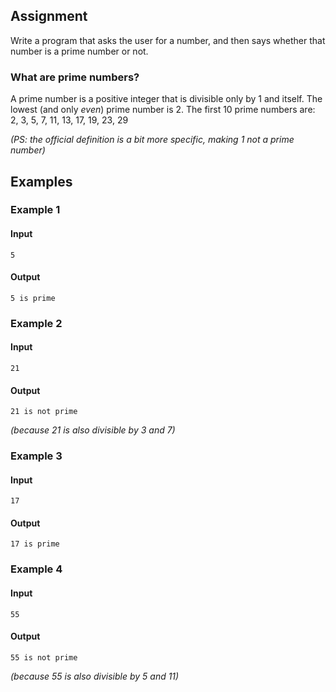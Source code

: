 ## <b>Assignment</b>
Write a program that asks the user for a number, and then says whether that number is a prime number or not.

### What are prime numbers?
A prime number is a positive integer that is divisible only by 1 and itself. The lowest (and only <i>even</i>) prime number is 2. The first 10 prime numbers are:
    2, 3, 5, 7, 11, 13, 17, 19, 23, 29

<i>(PS: the official definition is a bit more specific, making 1 not a prime number)</i>



## <b>Examples</b>
### Example 1
#### Input
```console?lang=python
5
```

#### Output
```console?lang=python
5 is prime
```

### Example 2
#### Input
```console?lang=python
21
```

#### Output
```console?lang=python
21 is not prime
```
<i>(because 21 is also divisible by 3 and 7)</i>

### Example 3
#### Input
```console?lang=python
17
```

#### Output
```console?lang=python
17 is prime
```

### Example 4
#### Input
```console?lang=python
55
```

#### Output
```console?lang=python
55 is not prime
```
<i>(because 55 is also divisible by 5 and 11)</i>